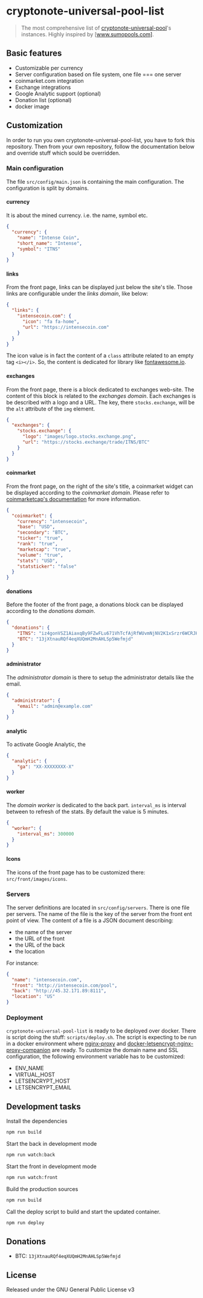 # cryptonote-universal-pool-list

> The most comprehensive list of [cryptonote-universal-pool]'s instances.
> Highly inspired by [www.sumopools.com].

[www.sumopools.com]: http://www.sumopools.com
[cryptonote-universal-pool]: https://github.com/fancoder/cryptonote-universal-pool

## Basic features

- Customizable per currency
- Server configuration based on file system, one file === one server
- coinmarket.com integration
- Exchange integrations
- Google Analytic support (optional)
- Donation list (optional)
- docker image

## Customization

In order to run you own cryptonote-universal-pool-list, you have to fork this repository.
Then from your own repository, follow the documentation below and override stuff which sould be overridden.

### Main configuration

The file `src/config/main.json` is containing the main configuration.
The configuration is split by domains.

#### currency

It is about the mined currency. i.e. the name, symbol etc.

```json
{
  "currency": {
    "name": "Intense Coin",
    "short_name": "Intense",
    "symbol": "ITNS"
  }
}
```

#### links

From the front page, links can be displayed just below the site's tile.
Those links are configurable under the *links domain*, like below:

```json
{
  "links": {
    "intensecoin.com": {
      "icon": "fa fa-home",
      "url": "https://intensecoin.com"
    }
  }
}
```

The icon value is in fact the content of a `class` attribute related to an empty tag `<i></i>`.
So, the content is dedicated for library like [fontawesome.io].

[fontawesome.io]: http://fontawesome.io/ 

#### exchanges

From the front page, there is a block dedicated to exchanges web-site.
The content of this block is related to the *exchanges domain*.
Each exchanges is be described with a logo and a URL.
The key, there `stocks.exchange`, will be the `alt` attribute of the `img` element.

```json
{
  "exchanges": {
    "stocks.exchange": {
      "logo": "images/logo.stocks.exchange.png",
      "url": "https://stocks.exchange/trade/ITNS/BTC"
    }
  }
}
```

#### coinmarket

From the front page, on the right of the site's title, a coinmarket widget can be displayed according to the *coinmarket domain*.
Please refer to [coinmarketcap's documentation] for more information.

```json
{
  "coinmarket": {
    "currency": "intensecoin",
    "base": "USD",
    "secondary": "BTC",
    "ticker": "true",
    "rank": "true",
    "marketcap": "true",
    "volume": "true",
    "stats": "USD",
    "statsticker": "false"
  }
}
```
[coinmarketcap's documentation]:https://coinmarketcap.com/widget

#### donations

Before the footer of the front page, a donations block can be displayed according to the *donations domain*.

```json
{
  "donations": {
    "ITNS": "iz4gonVSZ1AiaxqBy9FZwFLu671VhTcfAjRfWUvmNjNV2K1xSrzr6WCRJHG8ib92rKDWMYLqq8jbU7LZMqbavGir1aCRWLnw4",
    "BTC": "13jXtnauRQf4eqXUQmH2MnAHLSp5Wefmjd"
  }
}
```

#### administrator

The *administrator domain* is there to setup the administrator details like the email.

```json
{
  "administrator": {
    "email": "admin@example.com"
  }
}
```

#### analytic

To activate Google Analytic, the 

```json
{
  "analytic": {
    "ga": "XX-XXXXXXXX-X"
  }
}
```

#### worker

The *domain worker* is dedicated to the back part.
`interval_ms` is interval between to refresh of the stats. By default the value is 5 minutes.

```json
{
  "worker": {
    "interval_ms": 300000
  }
}
```

#### Icons

The icons of the front page has to be customized there: `src/front/images/icons`.

### Servers

The server definitions are located in `src/config/servers`.
There is one file per servers.
The name of the file is the key of the server from the front ent point of view.
The content of a file is a JSON document describing:
- the name of the server
- the URL of the front
- the URL of the back
- the location

For instance:
```json
{
  "name": "intensecoin.com",
  "front": "http://intensecoin.com/pool",
  "back": "http://45.32.171.89:8111",
  "location": "US"
}
```

### Deployment

`cryptonote-universal-pool-list` is ready to be deployed over docker.
There is script doing the stuff: `scripts/deploy.sh`.
The script is expecting to be run in a docker environment where [nginx-proxy] and [docker-letsencrypt-nginx-proxy-companion] are ready.
To customize the domain name and SSL configuration, the following environment variable has to be customized: 
- ENV_NAME
- VIRTUAL_HOST
- LETSENCRYPT_HOST
- LETSENCRYPT_EMAIL

[nginx-proxy]: https://hub.docker.com/r/jwilder/nginx-proxy
[docker-letsencrypt-nginx-proxy-companion]: https://github.com/JrCs/docker-letsencrypt-nginx-proxy-companion


## Development tasks

Install the dependencies
```bash
npm run build
```

Start the back in development mode
```bash
npm run watch:back
```

Start the front in development mode
```bash
npm run watch:front
```

Build the production sources
```bash
npm run build
```

Call the deploy script to build and start the updated container.
```bash
npm run deploy
```

## Donations

- BTC: `13jXtnauRQf4eqXUQmH2MnAHLSp5Wefmjd`

## License

Released under the GNU General Public License v3
